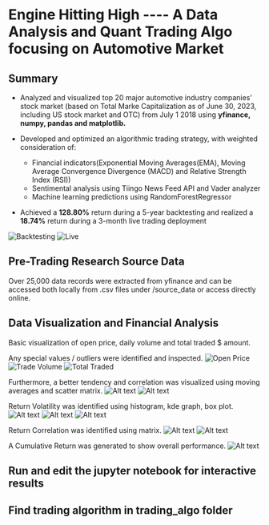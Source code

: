 # Engine Hitting High ---- A Data Analysis and Quant Trading Algo focusing on Automotive Market

## Summary
* Analyzed and visualized top 20 major automotive industry companies' stock market (based on Total Marke Capitalization as of June 30, 2023, including US stock market and OTC) from July 1 2018 using <b>yfinance, numpy, pandas and matplotlib.</b>

* Developed and optimized an algorithmic trading strategy, with weighted consideration of:
    - Financial indicators(Exponential Moving Averages(EMA), Moving Average Convergence Divergence (MACD) and Relative Strength Index (RSI))
    - Sentimental analysis using Tiingo News Feed API and Vader analyzer
    - Machine learning predictions using RandomForestRegressor

* Achieved a <b>128.80%</b> return during a 5-year backtesting and realized a <b>18.74%</b> return during a 3-month live trading deployment

![Backtesting](./snapshots/Backtesting.png)
![Live](./snapshots/Live.png)

## Pre-Trading Research Source Data
Over 25,000 data records were extracted from yfinance and can be accessed both locally from .csv files under /source_data or access directly online.

## Data Visualization and Financial Analysis 
Basic visualization of open price, daily volume and total traded $ amount.

Any special values / outliers were identified and inspected.
![Open Price](./snapshots/open_price.png)
![Trade Volume](./snapshots/trade_volume.png)
![Total Traded](./snapshots/total_trade.png)

Furthermore, a better tendency and correlation was visualized using moving averages and scatter matrix.
![Alt text](./snapshots/MA_open.png)
![Alt text](./snapshots/MA_matrix.png)

Return Volatility was identified using histogram, kde graph, box plot.
![Alt text](./snapshots/return_vola_hist.png)
![Alt text](./snapshots/return_vola_kde.png)
![Alt text](./snapshots/return_vola_box.png)

Return Correlation was identified using matrix.
![Alt text](./snapshots/return_cor_matrix.png)
![Alt text](./snapshots/vwagy_mbgyy.png)

A Cumulative Return was generated to show overall performance.
![Alt text](./snapshots/cumu_ret.png)

## Run and edit the jupyter notebook for interactive results

## Find trading algorithm in trading_algo folder
